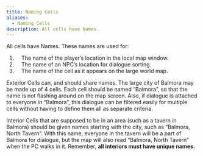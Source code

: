 ```yaml
---
title: Naming Cells
aliases:
  - Naming Cells
description: All cells have Names.
---
```

All cells have Names. These names are used for:

1. &nbsp; &nbsp; The name of the player’s location in the local map window.
2. &nbsp; &nbsp; The name of an NPC’s location for dialogue sorting.
3. &nbsp; &nbsp; The name of the cell as it appears on the large world map.

Exterior Cells can, and should share names. The large city of Balmora may be made up of 4 cells. Each cell should be named “Balmora”, so that the name is not flashing around on the map screen. Also, if dialogue is attached to everyone in “Balmora”, this dialogue can be filtered easily for multiple cells without having to define them all as separate criteria.

Interior Cells that are supposed to be in an area (such as a tavern in Balmora) should be given names starting with the city, such as “Balmora, North Tavern”. With this name, everyone in the tavern will be a part of Balmora for dialogue, but the map will also read “Balmora, North Tavern” when the PC walks in it. Remember, **all interiors must have unique names.**
